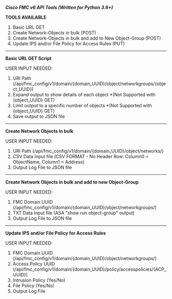 ***Cisco FMC v6 API Tools (Written for Python 3.6+)***

**TOOLS AVAILABLE**
1. Basic URL GET
2. Create Network-Objects in bulk (POST)
3. Create Network-Objects in bulk and add to New Object-Group (POST)
4. Update IPS and/or File Policy for Access Rules (PUT)


_____________________________________________________________________________________________
**Basic URL GET Script**

USER INPUT NEEDED:
1. URI Path (/api/fmc_config/v1/domain/{domain_UUID}/object/networkgroups/{object_UUID})
2. Expand output to show details of each object *(Not Supported with {object_UUID} GET)
3. Limit output to a specific number of objects *(Not Supported with {object_UUID} GET)
4. Save output to JSON file


_____________________________________________________________________________________________
**Create Network Objects in bulk**

USER INPUT NEEDED:
1. URI Path (/api/fmc_config/v1/domain/{domain_UUID}/object/networks/)
2. CSV Data Input file (CSV FORMAT - No Header Row: Column0 = ObjectName, Column1 = Address)
3. Output Log File to JSON file


_____________________________________________________________________________________________
**Create Network Objects in bulk and add to new Object-Group**

USER INPUT NEEDED:
1. FMC Domain UUID (/api/fmc_config/v1/domain/{domain_UUID}/object/networkgroups/)
2. TXT Data Input file (ASA "show run object-group" output)
3. Output Log File to JSON file


_____________________________________________________________________________________________
**Update IPS and/or File Policy for Access Rules**

USER INPUT NEEDED:
1. FMC Domain UUID (/api/fmc_config/v1/domain/{domain_UUID}/object/networkgroups/)
2. Access Policy UUID (/api/fmc_config/v1/domain/{domain_UUID}/policy/accesspolicies/{ACP_UUID})
3. Intrusion Policy (Yes/No)
4. File Policy (Yes/No)
5. Output Log File
